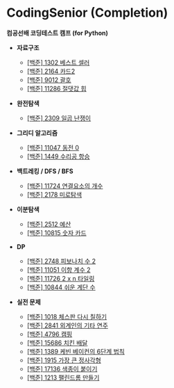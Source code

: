 # CodingSenior (Completion)
**컴공선배 코딩테스트 캠프 (for Python)**

- **자료구조**
    - [[백준] 1302 베스트 셀러](https://www.acmicpc.net/problem/1302)
    - [[백준] 2164 카드2](https://www.acmicpc.net/problem/2164)
    - [[백준] 9012 괄호](https://www.acmicpc.net/problem/9012)
    - [[백준] 11286 절댓값 힙](https://www.acmicpc.net/problem/11286)

    
- **완전탐색**
    - [[백준] 2309 일곱 난쟁이](https://www.acmicpc.net/problem/2309)

    
- **그리디 알고리즘**
    - [[백준] 11047 동전 0](https://www.acmicpc.net/problem/11047)
    - [[백준] 1449 수리공 항승](https://www.acmicpc.net/problem/1449)

    
- **백트레킹 / DFS / BFS**
    - [[백준] 11724 연결요소의 개수](https://www.acmicpc.net/problem/11724)
    - [[백준] 2178 미로탐색](https://www.acmicpc.net/problem/2178)


- **이분탐색**
    - [[백준] 2512 예산](https://www.acmicpc.net/problem/2512)
    - [[백준] 10815 숫자 카드](https://www.acmicpc.net/problem/10815)

    
- **DP**
    - [[백준] 2748 피보나치 수 2](https://www.acmicpc.net/problem/2748) 
    - [[백준] 11051 이항 계수 2](https://www.acmicpc.net/problem/11051)
    - [[백준] 11726 2 x n 타일링](https://www.acmicpc.net/problem/11726) 
    - [[백준] 10844 쉬운 계단 수](https://www.acmicpc.net/problem/10844)


- **실전 문제** 
  - [[백준] 1018 체스판 다시 칠하기](https://www.acmicpc.net/problem/1018)
  - [[백준] 2841 외계인의 기타 연주](https://www.acmicpc.net/problem/2841)
  - [[백준] 4796 캠핑](https://www.acmicpc.net/problem/4796)
  - [[백준] 15686 치킨 배달](https://www.acmicpc.net/problem/15686)
  - [[백준] 1389 케빈 베이컨의 6단계 법칙](https://www.acmicpc.net/problem/1389)
  - [[백준] 1915 가장 큰 정사각형](https://www.acmicpc.net/problem/1915)
  - [[백준] 17136 색종이 붙이기](https://www.acmicpc.net/problem/17136)
  - [[백준] 1213 팰린드롬 만들기](https://www.acmicpc.net/problem/1213)
